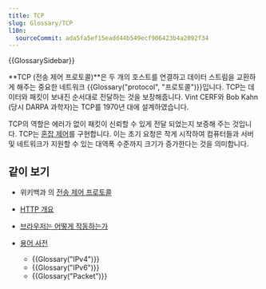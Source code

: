 ```yaml
---
title: TCP
slug: Glossary/TCP
l10n:
  sourceCommit: ada5fa5ef15eadd44b549ecf906423b4a2092f34
---
```


{{GlossarySidebar}}

**TCP (전송 제어 프로토콜)**은 두 개의 호스트를 연결하고 데이터 스트림을 교환하게 해주는 중요한 네트워크 {{Glossary("protocol", "프로토콜")}}입니다. TCP는 데이터와 패킷이 보내진 순서대로 전달하는 것을 보장해줍니다. Vint CERF와 Bob Kahn (당시 DARPA 과학자)는 TCP를 1970년 대에 설계하였습니다.

TCP의 역할은 에러가 없이 패킷이 신뢰할 수 있게 전달 되었는지 보증해 주는 것입니다. TCP는 [혼잡 제어](https://en.wikipedia.org/wiki/TCP_congestion_control)를 구현합니다. 이는 초기 요청은 작게 시작하여 컴퓨터들과 서버 및 네트워크가 지원할 수 있는 대역폭 수준까지 크기가 증가한다는 것을 의미합니다.

## 같이 보기

- 위키백과 의 [전송 제어 프로토콜](https://en.wikipedia.org/wiki/Transmission_Control_Protocol)
- [HTTP 개요](/ko/docs/Web/HTTP/Guides/Overview)
- [브라우저는 어떻게 작동하는가](/ko/docs/Web/Performance/Guides/How_browsers_work)
- [용어 사전](/ko/docs/Glossary)

  - {{Glossary("IPv4")}}
  - {{Glossary("IPv6")}}
  - {{Glossary("Packet")}}
